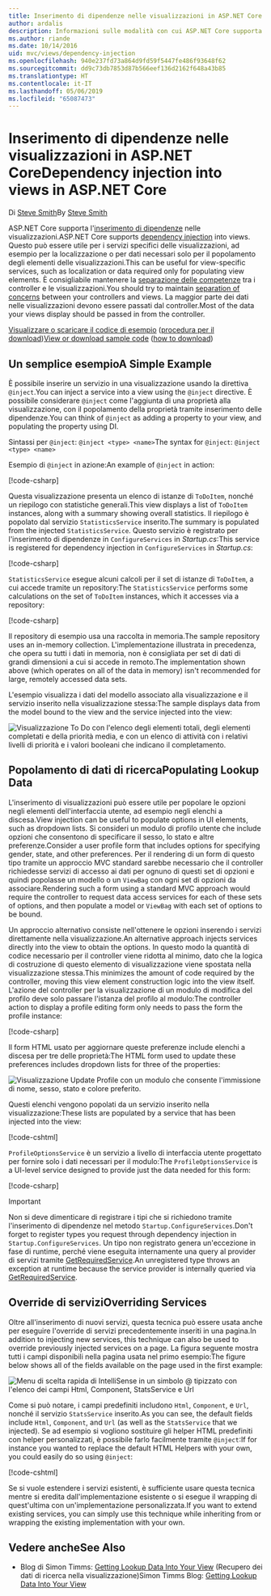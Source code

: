 ```yaml
---
title: Inserimento di dipendenze nelle visualizzazioni in ASP.NET Core
author: ardalis
description: Informazioni sulle modalità con cui ASP.NET Core supporta l'inserimento di dipendenze nelle visualizzazioni MVC.
ms.author: riande
ms.date: 10/14/2016
uid: mvc/views/dependency-injection
ms.openlocfilehash: 940e237fd73a864d9fd59f5447fe486f93648f62
ms.sourcegitcommit: dd9c73db7853d87b566eef136d2162f648a43b85
ms.translationtype: HT
ms.contentlocale: it-IT
ms.lasthandoff: 05/06/2019
ms.locfileid: "65087473"
---
```

# <a name="dependency-injection-into-views-in-aspnet-core"></a><span data-ttu-id="fcb40-103">Inserimento di dipendenze nelle visualizzazioni in ASP.NET Core</span><span class="sxs-lookup"><span data-stu-id="fcb40-103">Dependency injection into views in ASP.NET Core</span></span>

<span data-ttu-id="fcb40-104">Di [Steve Smith](https://ardalis.com/)</span><span class="sxs-lookup"><span data-stu-id="fcb40-104">By [Steve Smith](https://ardalis.com/)</span></span>

<span data-ttu-id="fcb40-105">ASP.NET Core supporta l'[inserimento di dipendenze](xref:fundamentals/dependency-injection) nelle visualizzazioni.</span><span class="sxs-lookup"><span data-stu-id="fcb40-105">ASP.NET Core supports [dependency injection](xref:fundamentals/dependency-injection) into views.</span></span> <span data-ttu-id="fcb40-106">Questo può essere utile per i servizi specifici delle visualizzazioni, ad esempio per la localizzazione o per dati necessari solo per il popolamento degli elementi delle visualizzazioni.</span><span class="sxs-lookup"><span data-stu-id="fcb40-106">This can be useful for view-specific services, such as localization or data required only for populating view elements.</span></span> <span data-ttu-id="fcb40-107">È consigliabile mantenere la [separazione delle competenze](/dotnet/standard/modern-web-apps-azure-architecture/architectural-principles#separation-of-concerns) tra i controller e le visualizzazioni.</span><span class="sxs-lookup"><span data-stu-id="fcb40-107">You should try to maintain [separation of concerns](/dotnet/standard/modern-web-apps-azure-architecture/architectural-principles#separation-of-concerns) between your controllers and views.</span></span> <span data-ttu-id="fcb40-108">La maggior parte dei dati nelle visualizzazioni devono essere passati dal controller.</span><span class="sxs-lookup"><span data-stu-id="fcb40-108">Most of the data your views display should be passed in from the controller.</span></span>

<span data-ttu-id="fcb40-109">[Visualizzare o scaricare il codice di esempio](https://github.com/aspnet/AspNetCore.Docs/tree/master/aspnetcore/mvc/views/dependency-injection/sample) ([procedura per il download](xref:index#how-to-download-a-sample))</span><span class="sxs-lookup"><span data-stu-id="fcb40-109">[View or download sample code](https://github.com/aspnet/AspNetCore.Docs/tree/master/aspnetcore/mvc/views/dependency-injection/sample) ([how to download](xref:index#how-to-download-a-sample))</span></span>

## <a name="a-simple-example"></a><span data-ttu-id="fcb40-110">Un semplice esempio</span><span class="sxs-lookup"><span data-stu-id="fcb40-110">A Simple Example</span></span>

<span data-ttu-id="fcb40-111">È possibile inserire un servizio in una visualizzazione usando la direttiva `@inject`.</span><span class="sxs-lookup"><span data-stu-id="fcb40-111">You can inject a service into a view using the `@inject` directive.</span></span> <span data-ttu-id="fcb40-112">È possibile considerare `@inject` come l'aggiunta di una proprietà alla visualizzazione, con il popolamento della proprietà tramite inserimento delle dipendenze.</span><span class="sxs-lookup"><span data-stu-id="fcb40-112">You can think of `@inject` as adding a property to your view, and populating the property using DI.</span></span>

<span data-ttu-id="fcb40-113">Sintassi per `@inject`: `@inject <type> <name>`</span><span class="sxs-lookup"><span data-stu-id="fcb40-113">The syntax for `@inject`: `@inject <type> <name>`</span></span>

<span data-ttu-id="fcb40-114">Esempio di `@inject` in azione:</span><span class="sxs-lookup"><span data-stu-id="fcb40-114">An example of `@inject` in action:</span></span>

[!code-csharp[](../../mvc/views/dependency-injection/sample/src/ViewInjectSample/Views/ToDo/Index.cshtml?highlight=4,5,15,16,17)]

<span data-ttu-id="fcb40-115">Questa visualizzazione presenta un elenco di istanze di `ToDoItem`, nonché un riepilogo con statistiche generali.</span><span class="sxs-lookup"><span data-stu-id="fcb40-115">This view displays a list of `ToDoItem` instances, along with a summary showing overall statistics.</span></span> <span data-ttu-id="fcb40-116">Il riepilogo è popolato dal servizio `StatisticsService` inserito.</span><span class="sxs-lookup"><span data-stu-id="fcb40-116">The summary is populated from the injected `StatisticsService`.</span></span> <span data-ttu-id="fcb40-117">Questo servizio è registrato per l'inserimento di dipendenze in `ConfigureServices` in *Startup.cs*:</span><span class="sxs-lookup"><span data-stu-id="fcb40-117">This service is registered for dependency injection in `ConfigureServices` in *Startup.cs*:</span></span>

[!code-csharp[](../../mvc/views/dependency-injection/sample/src/ViewInjectSample/Startup.cs?highlight=6,7&range=15-22)]

<span data-ttu-id="fcb40-118">`StatisticsService` esegue alcuni calcoli per il set di istanze di `ToDoItem`, a cui accede tramite un repository:</span><span class="sxs-lookup"><span data-stu-id="fcb40-118">The `StatisticsService` performs some calculations on the set of `ToDoItem` instances, which it accesses via a repository:</span></span>

[!code-csharp[](../../mvc/views/dependency-injection/sample/src/ViewInjectSample/Model/Services/StatisticsService.cs?highlight=15,20,25)]

<span data-ttu-id="fcb40-119">Il repository di esempio usa una raccolta in memoria.</span><span class="sxs-lookup"><span data-stu-id="fcb40-119">The sample repository uses an in-memory collection.</span></span> <span data-ttu-id="fcb40-120">L'implementazione illustrata in precedenza, che opera su tutti i dati in memoria, non è consigliata per set di dati di grandi dimensioni a cui si accede in remoto.</span><span class="sxs-lookup"><span data-stu-id="fcb40-120">The implementation shown above (which operates on all of the data in memory) isn't recommended for large, remotely accessed data sets.</span></span>

<span data-ttu-id="fcb40-121">L'esempio visualizza i dati del modello associato alla visualizzazione e il servizio inserito nella visualizzazione stessa:</span><span class="sxs-lookup"><span data-stu-id="fcb40-121">The sample displays data from the model bound to the view and the service injected into the view:</span></span>

![Visualizzazione To Do con l'elenco degli elementi totali, degli elementi completati e della priorità media, e con un elenco di attività con i relativi livelli di priorità e i valori booleani che indicano il completamento.](dependency-injection/_static/screenshot.png)

## <a name="populating-lookup-data"></a><span data-ttu-id="fcb40-123">Popolamento di dati di ricerca</span><span class="sxs-lookup"><span data-stu-id="fcb40-123">Populating Lookup Data</span></span>

<span data-ttu-id="fcb40-124">L'inserimento di visualizzazioni può essere utile per popolare le opzioni negli elementi dell'interfaccia utente, ad esempio negli elenchi a discesa.</span><span class="sxs-lookup"><span data-stu-id="fcb40-124">View injection can be useful to populate options in UI elements, such as dropdown lists.</span></span> <span data-ttu-id="fcb40-125">Si consideri un modulo di profilo utente che include opzioni che consentono di specificare il sesso, lo stato e altre preferenze.</span><span class="sxs-lookup"><span data-stu-id="fcb40-125">Consider a user profile form that includes options for specifying gender, state, and other preferences.</span></span> <span data-ttu-id="fcb40-126">Per il rendering di un form di questo tipo tramite un approccio MVC standard sarebbe necessario che il controller richiedesse servizi di accesso ai dati per ognuno di questi set di opzioni e quindi popolasse un modello o un `ViewBag` con ogni set di opzioni da associare.</span><span class="sxs-lookup"><span data-stu-id="fcb40-126">Rendering such a form using a standard MVC approach would require the controller to request data access services for each of these sets of options, and then populate a model or `ViewBag` with each set of options to be bound.</span></span>

<span data-ttu-id="fcb40-127">Un approccio alternativo consiste nell'ottenere le opzioni inserendo i servizi direttamente nella visualizzazione.</span><span class="sxs-lookup"><span data-stu-id="fcb40-127">An alternative approach injects services directly into the view to obtain the options.</span></span> <span data-ttu-id="fcb40-128">In questo modo la quantità di codice necessario per il controller viene ridotta al minimo, dato che la logica di costruzione di questo elemento di visualizzazione viene spostata nella visualizzazione stessa.</span><span class="sxs-lookup"><span data-stu-id="fcb40-128">This minimizes the amount of code required by the controller, moving this view element construction logic into the view itself.</span></span> <span data-ttu-id="fcb40-129">L'azione del controller per la visualizzazione di un modulo di modifica del profilo deve solo passare l'istanza del profilo al modulo:</span><span class="sxs-lookup"><span data-stu-id="fcb40-129">The controller action to display a profile editing form only needs to pass the form the profile instance:</span></span>

[!code-csharp[](../../mvc/views/dependency-injection/sample/src/ViewInjectSample/Controllers/ProfileController.cs?highlight=9,19)]

<span data-ttu-id="fcb40-130">Il form HTML usato per aggiornare queste preferenze include elenchi a discesa per tre delle proprietà:</span><span class="sxs-lookup"><span data-stu-id="fcb40-130">The HTML form used to update these preferences includes dropdown lists for three of the properties:</span></span>

![Visualizzazione Update Profile con un modulo che consente l'immissione di nome, sesso, stato e colore preferito.](dependency-injection/_static/updateprofile.png)

<span data-ttu-id="fcb40-132">Questi elenchi vengono popolati da un servizio inserito nella visualizzazione:</span><span class="sxs-lookup"><span data-stu-id="fcb40-132">These lists are populated by a service that has been injected into the view:</span></span>

[!code-cshtml[](../../mvc/views/dependency-injection/sample/src/ViewInjectSample/Views/Profile/Index.cshtml?highlight=4,16,17,21,22,26,27)]

<span data-ttu-id="fcb40-133">`ProfileOptionsService` è un servizio a livello di interfaccia utente progettato per fornire solo i dati necessari per il modulo:</span><span class="sxs-lookup"><span data-stu-id="fcb40-133">The `ProfileOptionsService` is a UI-level service designed to provide just the data needed for this form:</span></span>

[!code-csharp[](../../mvc/views/dependency-injection/sample/src/ViewInjectSample/Model/Services/ProfileOptionsService.cs?highlight=7,13,24)]

> [!IMPORTANT]
> <span data-ttu-id="fcb40-134">Non si deve dimenticare di registrare i tipi che si richiedono tramite l'inserimento di dipendenze nel metodo `Startup.ConfigureServices`.</span><span class="sxs-lookup"><span data-stu-id="fcb40-134">Don't forget to register types you request through dependency injection in `Startup.ConfigureServices`.</span></span> <span data-ttu-id="fcb40-135">Un tipo non registrato genera un'eccezione in fase di runtime, perché viene eseguita internamente una query al provider di servizi tramite [GetRequiredService](/dotnet/api/microsoft.extensions.dependencyinjection.serviceproviderserviceextensions.getrequiredservice).</span><span class="sxs-lookup"><span data-stu-id="fcb40-135">An unregistered type throws an exception at runtime because the service provider is internally queried via [GetRequiredService](/dotnet/api/microsoft.extensions.dependencyinjection.serviceproviderserviceextensions.getrequiredservice).</span></span>

## <a name="overriding-services"></a><span data-ttu-id="fcb40-136">Override di servizi</span><span class="sxs-lookup"><span data-stu-id="fcb40-136">Overriding Services</span></span>

<span data-ttu-id="fcb40-137">Oltre all'inserimento di nuovi servizi, questa tecnica può essere usata anche per eseguire l'override di servizi precedentemente inseriti in una pagina.</span><span class="sxs-lookup"><span data-stu-id="fcb40-137">In addition to injecting new services, this technique can also be used to override previously injected services on a page.</span></span> <span data-ttu-id="fcb40-138">La figura seguente mostra tutti i campi disponibili nella pagina usata nel primo esempio:</span><span class="sxs-lookup"><span data-stu-id="fcb40-138">The figure below shows all of the fields available on the page used in the first example:</span></span>

![Menu di scelta rapida di IntelliSense in un simbolo @ tipizzato con l'elenco dei campi Html, Component, StatsService e Url](dependency-injection/_static/razor-fields.png)

<span data-ttu-id="fcb40-140">Come si può notare, i campi predefiniti includono `Html`, `Component`, e `Url`, nonché il servizio `StatsService` inserito.</span><span class="sxs-lookup"><span data-stu-id="fcb40-140">As you can see, the default fields include `Html`, `Component`, and `Url` (as well as the `StatsService` that we injected).</span></span> <span data-ttu-id="fcb40-141">Se ad esempio si vogliono sostituire gli helper HTML predefiniti con helper personalizzati, è possibile farlo facilmente tramite `@inject`:</span><span class="sxs-lookup"><span data-stu-id="fcb40-141">If for instance you wanted to replace the default HTML Helpers with your own, you could easily do so using `@inject`:</span></span>

[!code-cshtml[](../../mvc/views/dependency-injection/sample/src/ViewInjectSample/Views/Helper/Index.cshtml?highlight=3,11)]

<span data-ttu-id="fcb40-142">Se si vuole estendere i servizi esistenti, è sufficiente usare questa tecnica mentre si eredita dall'implementazione esistente o si esegue il wrapping di quest'ultima con un'implementazione personalizzata.</span><span class="sxs-lookup"><span data-stu-id="fcb40-142">If you want to extend existing services, you can simply use this technique while inheriting from or wrapping the existing implementation with your own.</span></span>

## <a name="see-also"></a><span data-ttu-id="fcb40-143">Vedere anche</span><span class="sxs-lookup"><span data-stu-id="fcb40-143">See Also</span></span>

* <span data-ttu-id="fcb40-144">Blog di Simon Timms: [Getting Lookup Data Into Your View](http://blog.simontimms.com/2015/06/09/getting-lookup-data-into-you-view/) (Recupero dei dati di ricerca nella visualizzazione)</span><span class="sxs-lookup"><span data-stu-id="fcb40-144">Simon Timms Blog: [Getting Lookup Data Into Your View](http://blog.simontimms.com/2015/06/09/getting-lookup-data-into-you-view/)</span></span>
